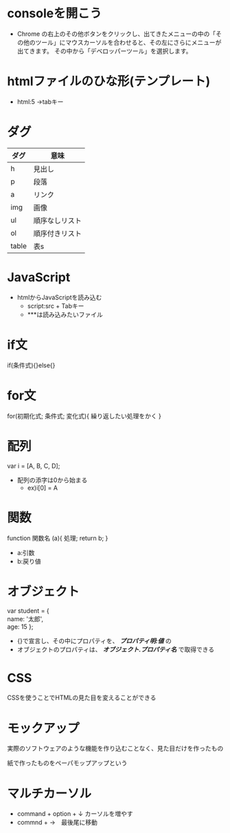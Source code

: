 # consoleを開こう
- Chrome の右上のその他ボタンをクリックし、出てきたメニューの中の「その他のツール」にマウスカーソルを合わせると、その左にさらにメニューが出てきます。
その中から「デベロッパーツール」を選択します。

# htmlファイルのひな形(テンプレート)
- html:5 →tabキー

# ダグ
ダグ | 意味 
---- | ----
h  | 見出し 
p  | 段落
a  | リンク
img | 画像
ul | 順序なしリスト
ol | 順序付きリスト
table  | 表s

# JavaScript
- htmlからJavaScriptを読み込む
    - script:src + Tabキー
    - <script src="***.js"></script> ***は読み込みたいファイル


# if文
if(条件式){}else{}

# for文
for(初期化式; 条件式; 変化式){
    繰り返したい処理をかく
}

# 配列
var i = [A, B, C, D];
- 配列の添字は0から始まる 
    - ex)i[0] = A


# 関数
function 関数名 (a){
    処理;
    return b;
}
- a:引数
- b:戻り値

# オブジェクト
var student =  {  
    name: '太郎',  
    age: 15 };

- {}で宣言し、その中にプロパティを、 ___プロパティ明:値___ の
- オブジェクトのプロパティは、 ___オブジェクト.プロパティ名___ で取得できる

# CSS
CSSを使うことでHTMLの見た目を変えることができる

# モックアップ
実際のソフトウェアのような機能を作り込むことなく、見た目だけを作ったもの

紙で作ったものをペーパモップアップという

# マルチカーソル
- command + option + ↓ カーソルを増やす
- commnd + →　最後尾に移動